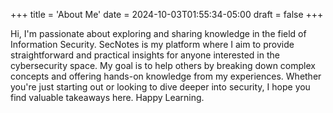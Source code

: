 +++
title = 'About Me'
date = 2024-10-03T01:55:34-05:00
draft = false
+++

Hi, I'm passionate about exploring and sharing knowledge in the field of Information Security. SecNotes is my platform where I aim to provide straightforward and practical insights for anyone interested in the cybersecurity space. My goal is to help others by breaking down complex concepts and offering hands-on knowledge from my experiences. Whether you're just starting out or looking to dive deeper into security, I hope you find valuable takeaways here. Happy Learning.